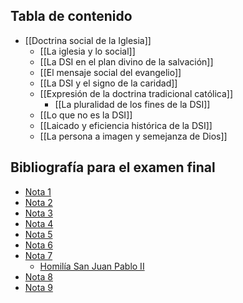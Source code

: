 ## Tabla de contenido

- [[Doctrina social de la Iglesia]]
	- [[La iglesia y lo social]]
	- [[La DSI en el plan divino de la salvación]]
	- [[El mensaje social del evangelio]]
	- [[La DSI y el signo de la caridad]]
	- [[Expresión de la doctrina tradicional católica]]
		- [[La pluralidad de los fines de la DSI]]
	- [[Lo que no es la DSI]]
	- [[Laicado y eficiencia histórica de la DSI]]
	 - [[La persona a imagen y semejanza de Dios]]

## Bibliografía para el examen final

- [Nota 1](https://seo.unsta.edu.ar/pluginfile.php/313397/mod_resource/content/1/NOTA%201%20LA%20IGLESIA%20Y%20LO%20SOCIAL%20LA%20DSI%20EN%20EL%20PLAN%20DIVINO%20DE%20LA%20SALVACI%C3%93N%20%281%29.pdf)
- [Nota 2](https://seo.unsta.edu.ar/pluginfile.php/317314/mod_resource/content/1/NOTA%202%20LA%20IGLESIA%20Y%20LO%20SOCIAL%20CRISTO%20SU%20PERSONA%20Y%20SU%20OBRA.pdf)
- [Nota 3](https://seo.unsta.edu.ar/pluginfile.php/319448/mod_resource/content/1/NOTA%203%20LA%20IGLESIA%20Y%20LO%20SOCIAL%20LA%20IGLESIA%20Y%20EL%20HOMBRE.pdf)
- [Nota 4](https://seo.unsta.edu.ar/pluginfile.php/320764/mod_resource/content/1/NOTA%204%20LA%20IGLESIA%20Y%20LO%20SOCIAL%20LA%20DSI%2C%20EXPRESI%C3%93N%20DE%20LA%20DOCTRINA%20TRADICIONAL%20CAT%C3%93LICA%20SU%20ORIGEN%2C%20SU%20AUTOR%20Y%20SUS%20FUENTES.pdf)
- [Nota 5](https://seo.unsta.edu.ar/pluginfile.php/322630/mod_resource/content/1/NOTA%205%20LA%20IGLESIA%20Y%20LO%20SOCIAL%20LA%20DSI%20INSTRUMENTO%20DE%20EVANGELIZACI%C3%93N%20DEL%20MUNDO%20Y%20LA%20DIVERSIDAD%20DE%20SUS%20FINES.pdf)
- [Nota 6](https://seo.unsta.edu.ar/pluginfile.php/323059/mod_resource/content/1/NOTA%206%20LA%20IGLESIA%20Y%20LO%20SOCIAL%20LO%20QUE%20NO%20ES%20LA%20DSI.pdf)
- [Nota 7](https://seo.unsta.edu.ar/pluginfile.php/324785/mod_resource/content/1/NOTA%207%20LAICADO%20Y%20EFICACIA%20HIST%C3%93RICA%20DE%20LA%20DSI.pdf)
	- [Homilía San Juan Pablo II](https://seo.unsta.edu.ar/pluginfile.php/324785/mod_resource/content/1/NOTA%207%20LAICADO%20Y%20EFICACIA%20HIST%C3%93RICA%20DE%20LA%20DSI.pdf)
- [Nota 8](https://seo.unsta.edu.ar/pluginfile.php/324787/mod_resource/content/1/NOTA%208%20EL%20KERYGMA%20EVANG%C3%89LICO%20Y%20SU%20DIMENSI%C3%93N%20SOCIAL.pdf)
- [Nota 9](https://seo.unsta.edu.ar/pluginfile.php/324788/mod_resource/content/1/NOTA%209%20LA%20PERSONA%20HUMANA%2C%20IMAGEN%20Y%20SEMEJANZA%20DE%20DIOS%2C%20AL%20SERVICIO%20DEL%20DESIGNIO%20SALV%C3%8DFICO%20SOBRE%20LA%20CREACI%C3%93N.pdfl)

